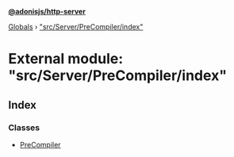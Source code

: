 **[@adonisjs/http-server](../README.md)**

[Globals](../README.md) › ["src/Server/PreCompiler/index"](_src_server_precompiler_index_.md)

# External module: "src/Server/PreCompiler/index"

## Index

### Classes

* [PreCompiler](../classes/_src_server_precompiler_index_.precompiler.md)